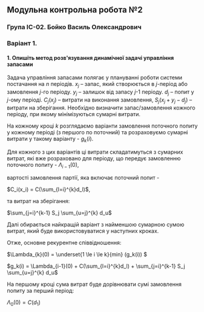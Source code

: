 ## Модульна контрольна робота №2

### Група ІС-02. Бойко Василь Олександрович

### Варіант 1.

#### 1. Опишіть метод розв'язування динамічної задачі управління запасами 

Задача управління запасами полягає у плануванні роботи системи постачання на $n$ періодів. 
$x_j$ – запас, який створюється в $j$-період або замовлення $j$-го періоду. 
$y_j$ – залишок від запасу $j$-1 періоду. 
$d_j$ – попит у $j$-ому періоді. 
$C_j(x_j)$ – витрати на виконання замовлення, 
$S_j(x_j + y_j - d_j)$ – витрати на зберігання. 
Необхідно визначити запас/замовлення кожного періоду, при якому мінімізуються сумарні витрати.

На кожному кроці $k$ розглядаємо варіанти замовлення поточного попиту у кожному періоді (з першого по поточний) та  розраховуємо сумарні витрати у такому варіанту - $g_k(i)$. 

Для кожного з цих варіантів ці витрати складатимуться з сумарних витрат, які вже розраховано для періоду, що передує замовленню поточного попиту - $\Lambda_{i-1}(0)$, 

вартості замовлення партії, яка включає поточний попит - 

$C_i(x_i) = C(\sum_{l=i}^{k}d_l)$, 

та витрат на зберігання:

$\sum_{j=i}^{k-1} S_j \sum_{u=j}^{k} d_u$ 

Далі обирається найкращій варіант з найменшою сумарною сумою витрат, який буде використовуватися у наступних кроках.

Отже, основне рекурентне співвідношення:

$\Lambda_{k}(0) = \underset{1 \le i \le k}{min} (g_k(i)) $

$g_k(i) = \Lambda_{i-1}(0) + C(\sum_{l=i}^{k}d_l) + \sum_{j=i}^{k-1} S_j \sum_{u=j}^{k} d_u$

На першому кроці сума витрат буде дорівнювати сумі замовлення попиту за перший період:

$\Lambda_{0}(0) = C(d_1)$